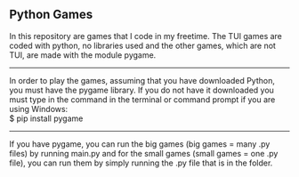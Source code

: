 ## Python Games  
In this repository are games that I code in my freetime. The TUI games are coded with python, no libraries used and the other games, which are not TUI, are made with the module pygame.<br>
***
In order to play the games, assuming that you have downloaded Python, you must have the pygame library. If you do not have it downloaded you must type in the command in the terminal or command prompt if you are using Windows:<br>
$ pip install pygame<br>
***
If you have pygame, you can run the big games (big games = many .py files) by running main.py and for the small games (small games = one .py file), you can run them by simply running the .py file that is in the folder. 


